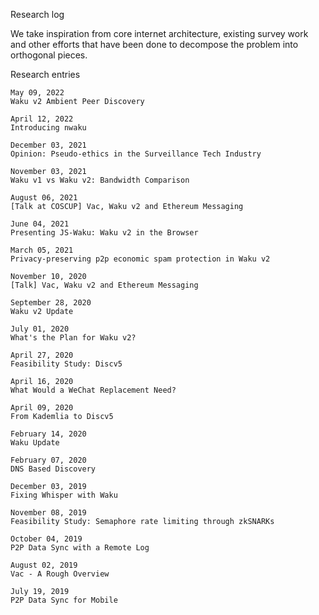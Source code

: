 
Research log

We take inspiration from core internet architecture, existing survey work and other efforts that 
have been done to decompose the problem into orthogonal pieces.

Research entries

    May 09, 2022
    Waku v2 Ambient Peer Discovery
    
    April 12, 2022
    Introducing nwaku
    
    December 03, 2021
    Opinion: Pseudo-ethics in the Surveillance Tech Industry
    
    November 03, 2021
    Waku v1 vs Waku v2: Bandwidth Comparison
    
    August 06, 2021
    [Talk at COSCUP] Vac, Waku v2 and Ethereum Messaging
    
    June 04, 2021
    Presenting JS-Waku: Waku v2 in the Browser
    
    March 05, 2021
    Privacy-preserving p2p economic spam protection in Waku v2
    
    November 10, 2020
    [Talk] Vac, Waku v2 and Ethereum Messaging
    
    September 28, 2020
    Waku v2 Update
    
    July 01, 2020
    What's the Plan for Waku v2?
    
    April 27, 2020
    Feasibility Study: Discv5
    
    April 16, 2020
    What Would a WeChat Replacement Need?
    
    April 09, 2020
    From Kademlia to Discv5
    
    February 14, 2020
    Waku Update
    
    February 07, 2020
    DNS Based Discovery
    
    December 03, 2019
    Fixing Whisper with Waku
    
    November 08, 2019
    Feasibility Study: Semaphore rate limiting through zkSNARKs
    
    October 04, 2019
    P2P Data Sync with a Remote Log
    
    August 02, 2019
    Vac - A Rough Overview
    
    July 19, 2019
    P2P Data Sync for Mobile

